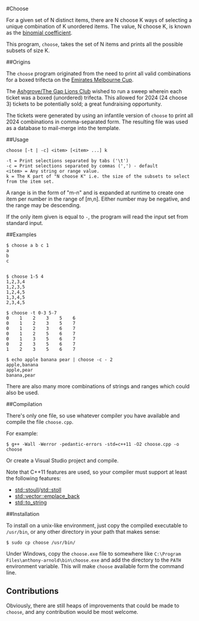 #Choose

For a given set of N distinct items, there are N choose K ways of selecting a 
unique combination of K unordered items. The value, N choose K, is known as the
[binomial coefficient](http://mathworld.wolfram.com/BinomialCoefficient.html).


This program, `choose`, takes the set of N items and prints all the
possible subsets of size K.

##Origins

The `choose` program originated from the need to print all valid combinations for a boxed trifecta
on the [Emirates Melbourne Cup](http://melbournecup.com/).

The [Ashgrove/The Gap Lions Club](https://www.facebook.com/AshgroveTheGapLionsClub) wished to run a
sweep wherein each ticket was a boxed (unordered) trifecta. This allowed for 2024 (24 choose 3) tickets
to be potentially sold; a great fundraising opportunity.

The tickets were generated by using an infantile version of `choose` to print all 2024 combinations
in comma-separated form. The resulting file was used as a database to mail-merge into the template.


##Usage

    choose [-t | -c] <item> [<item> ...] k
  
    -t = Print selections separated by tabs ('\t')
    -c = Print selections separated by commas (',') - default
    <item> = Any string or range value. 
    k = The K part of "N choose K" i.e. the size of the subsets to select from the item set.

A range is in the form of "m-n" and is expanded at runtime 
to create one item per number in the range of [m,n].
Either number may be negative, and the range may be descending.

If the only item given is equal to `-`, the program will read the input set from standard input.


##Examples

    $ choose a b c 1
    a
    b
    c
    

    $ choose 1-5 4
    1,2,3,4
    1,2,3,5
    1,2,4,5
    1,3,4,5
    2,3,4,5
    
    $ choose -t 0-3 5-7 
    0    1    2    3    5    6
    0    1    2    3    5    7
    0    1    2    3    6    7
    0    1    2    5    6    7
    0    1    3    5    6    7
    0    2    3    5    6    7
    1    2    3    5    6    7
    
    $ echo apple banana pear | choose -c - 2
    apple,banana
    apple,pear
    banana,pear
    
There are also many more combinations of strings and ranges which could also be used.

##Compilation

There's only one file, so use whatever compiler you have available and compile the file `choose.cpp`.

For example:

    $ g++ -Wall -Werror -pedantic-errors -std=c++11 -O2 choose.cpp -o choose
    
Or create a Visual Studio project and compile.

Note that C++11 features are used, so your compiler must support at least the following features:

 - [std::stoull](http://en.cppreference.com/w/cpp/string/basic_string/stoul)/[std::stoll](http://en.cppreference.com/w/cpp/string/basic_string/stol)
 - [std::vector::emplace_back](http://en.cppreference.com/w/cpp/container/vector/emplace_back)
 - [std::to_string](http://en.cppreference.com/w/cpp/string/basic_string/to_string)
 

##Installation

To install on a unix-like environment, just copy the compiled executable to `/usr/bin`, or any other
directory in your path that makes sense:

    $ sudo cp choose /usr/bin/
    
Under Windows, copy the `choose.exe` file to somewhere like 
`C:\Program Files\anthony-arnold\bin\choose.exe`
and add the directory to the `PATH` environment variable. This will make `choose` available form the
command line.
    
## Contributions

Obviously, there are still heaps of improvements that could be made to `choose`, 
and any contribution would be most welcome.
    

